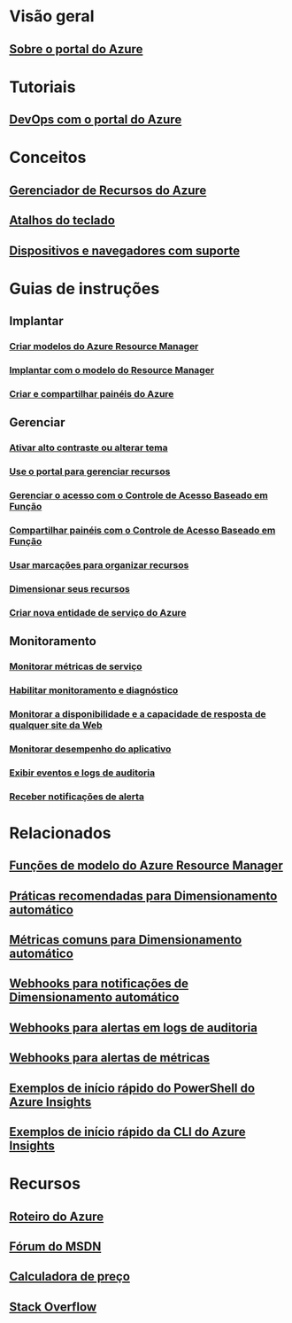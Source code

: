 # Visão geral
## [Sobre o portal do Azure](../azure-portal-overview.md)
# Tutoriais
## [DevOps com o portal do Azure](tutorial-azureportal-devops.md)
# Conceitos
## [Gerenciador de Recursos do Azure](../azure-resource-manager/resource-group-overview.md)
## [Atalhos do teclado](azure-portal-keyboard-shortcuts.md)
## [Dispositivos e navegadores com suporte](../azure-preview-portal-supported-browsers-devices.md)
# Guias de instruções
## Implantar
### [Criar modelos do Azure Resource Manager](../azure-resource-manager/resource-group-authoring-templates.md)
### [Implantar com o modelo do Resource Manager](../azure-resource-manager/resource-group-template-deploy.md)
### [Criar e compartilhar painéis do Azure](azure-portal-dashboards.md)
## Gerenciar
### [Ativar alto contraste ou alterar tema](azure-portal-change-theme-high-contrast.md)
### [Use o portal para gerenciar recursos](../azure-resource-manager/resource-group-portal.md)
### [Gerenciar o acesso com o Controle de Acesso Baseado em Função](../active-directory/role-based-access-control-configure.md)
### [Compartilhar painéis com o Controle de Acesso Baseado em Função](azure-portal-dashboard-share-access.md)
### [Usar marcações para organizar recursos](../azure-resource-manager/resource-group-using-tags.md)
### [Dimensionar seus recursos](../monitoring-and-diagnostics/insights-how-to-scale.md)
### [Criar nova entidade de serviço do Azure](../azure-resource-manager/resource-group-create-service-principal-portal.md)
## Monitoramento
### [Monitorar métricas de serviço](../monitoring-and-diagnostics/insights-how-to-customize-monitoring.md)
### [Habilitar monitoramento e diagnóstico](../monitoring-and-diagnostics/insights-how-to-use-diagnostics.md)
### [Monitorar a disponibilidade e a capacidade de resposta de qualquer site da Web](../application-insights/app-insights-monitor-web-app-availability.md)
### [Monitorar desempenho do aplicativo](../application-insights/app-insights-azure-web-apps.md)
### [Exibir eventos e logs de auditoria](../monitoring-and-diagnostics/insights-debugging-with-events.md)
### [Receber notificações de alerta](../monitoring-and-diagnostics/insights-receive-alert-notifications.md)

# Relacionados
## [Funções de modelo do Azure Resource Manager](../azure-resource-manager/resource-group-template-functions.md)
## [Práticas recomendadas para Dimensionamento automático](../monitoring-and-diagnostics/insights-autoscale-best-practices.md)
## [Métricas comuns para Dimensionamento automático](../monitoring-and-diagnostics/insights-autoscale-common-metrics.md)
## [Webhooks para notificações de Dimensionamento automático](../monitoring-and-diagnostics/insights-autoscale-to-webhook-email.md)
## [Webhooks para alertas em logs de auditoria](../monitoring-and-diagnostics/insights-auditlog-to-webhook-email.md)
## [Webhooks para alertas de métricas](../monitoring-and-diagnostics/insights-webhooks-alerts.md)
## [Exemplos de início rápido do PowerShell do Azure Insights](../monitoring-and-diagnostics/insights-powershell-samples.md)
## [Exemplos de início rápido da CLI do Azure Insights](../monitoring-and-diagnostics/insights-cli-samples.md)

# Recursos
## [Roteiro do Azure](https://azure.microsoft.com/roadmap/?category=monitoring-management)
## [Fórum do MSDN](https://social.msdn.microsoft.com/Forums/en-US/home?forum=windowsazuremanagement) 
## [Calculadora de preço](https://azure.microsoft.com/pricing/calculator/)
## [Stack Overflow](http://stackoverflow.com/questions/tagged/azure-management-portal)





